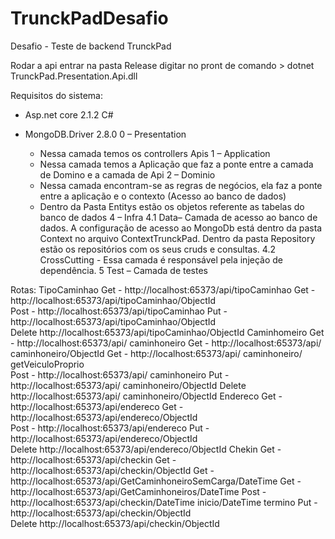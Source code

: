 # TrunckPadDesafio
Desafio  - Teste de backend TrunckPad

Rodar a api entrar na pasta Release
digitar no pront de comando > dotnet TrunckPad.Presentation.Api.dll

Requisitos do sistema:
-  Asp.net core 2.1.2 C#

-  MongoDB.Driver 2.8.0
0 – Presentation
	- Nessa camada temos os controllers Apis
1 – Application
	- Nessa camada temos a Aplicação que faz a ponte entre a camada de Domino e a camada de Api
2 – Dominio
	- Nessa camada encontram-se as regras de negócios, ela faz a ponte entre a aplicação e o contexto (Acesso ao banco de dados)
	- Dentro da Pasta Entitys estão os objetos referente as tabelas do banco de dados
4 – Infra
	4.1 Data– Camada de acesso ao banco de dados. A configuração de acesso ao MongoDb está dentro da pasta Context no arquivo ContextTrunckPad.
	Dentro da pasta Repository estão os repositórios com os seus cruds e consultas.
	4.2 CrossCutting - Essa camada é responsável pela injeção de dependência.
5 Test – Camada de testes 

Rotas:
TipoCaminhao
Get - http://localhost:65373/api/tipoCaminhao
Get - http://localhost:65373/api/tipoCaminhao/ObjectId	
Post - http://localhost:65373/api/tipoCaminhao
Put - http://localhost:65373/api/tipoCaminhao/ObjectId	
Delete http://localhost:65373/api/tipoCaminhao/ObjectId
Caminhomeiro
Get - http://localhost:65373/api/ caminhoneiro
Get - http://localhost:65373/api/ caminhoneiro/ObjectId
Get - http://localhost:65373/api/ caminhoneiro/ getVeiculoProprio	
Post - http://localhost:65373/api/ caminhoneiro
Put - http://localhost:65373/api/ caminhoneiro/ObjectId	
Delete http://localhost:65373/api/ caminhoneiro/ObjectId
Endereco
Get - http://localhost:65373/api/endereco
Get - http://localhost:65373/api/endereco/ObjectId	
Post - http://localhost:65373/api/endereco 
Put - http://localhost:65373/api/endereco/ObjectId	
Delete http://localhost:65373/api/endereco/ObjectId
Chekin
Get - http://localhost:65373/api/checkin
Get - http://localhost:65373/api/checkin/ObjectId
Get - http://localhost:65373/api/GetCaminhoneiroSemCarga/DateTime
Get - http://localhost:65373/api/GetCaminhoneiros/DateTime
Post - http://localhost:65373/api/checkin/DateTime inicio/DateTime termino 
Put - http://localhost:65373/api/checkin/ObjectId	
Delete http://localhost:65373/api/checkin/ObjectId

	




